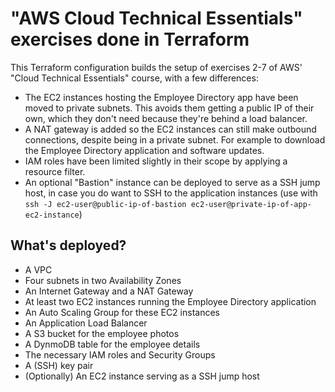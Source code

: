 # "AWS Cloud Technical Essentials" exercises done in Terraform

This Terraform configuration builds the setup of exercises 2-7 of AWS' "Cloud
Technical Essentials" course, with a few differences:

* The EC2 instances hosting the Employee Directory app have been moved
  to private subnets. This avoids them getting a public IP of their
  own, which they don't need because they're behind a load balancer.
* A NAT gateway is added so the EC2 instances can still make outbound
  connections, despite being in a private subnet. For example to download the
  Employee Directory application and software updates.
* IAM roles have been limited slightly in their scope by applying a
  resource filter.
* An optional "Bastion" instance can be deployed to serve as a SSH jump
  host, in case you do want to SSH to the application instances (use with
  `ssh -J ec2-user@public-ip-of-bastion ec2-user@private-ip-of-app-ec2-instance`)

## What's deployed?

* A VPC
* Four subnets in two Availability Zones
* An Internet Gateway and a NAT Gateway
* At least two EC2 instances running the Employee Directory application
* An Auto Scaling Group for these EC2 instances
* An Application Load Balancer
* A S3 bucket for the employee photos
* A DynmoDB table for the employee details
* The necessary IAM roles and Security Groups
* A (SSH) key pair
* (Optionally) An EC2 instance serving as a SSH jump host
